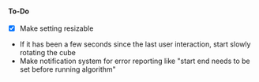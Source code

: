 #### To-Do

- [x] Make setting resizable
- If it has been a few seconds since the last user interaction, start slowly rotating the cube
- Make notification system for error reporting like "start end needs to be set before running algorithm"
